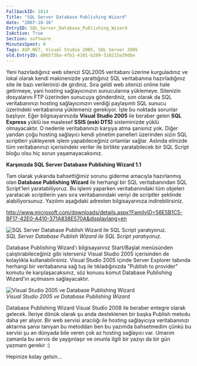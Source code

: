 ```yaml
---
FallbackID: 1814
Title: "SQL Server Database Publishing Wizard"
date: "2007-10-16"
EntryID: SQL_Server_Database_Publishing_Wizard
IsActive: True
Section: software
MinutesSpent: 0
Tags: ASP.NET, Visual Studio 2005, SQL Server 2005
old.EntryID: d865738a-4fb1-4101-b289-518215a39dbe
---
```

Yeni hazırladığınız web sitenizi SQL2005 veritabanı üzerine kurguladınız
ve lokal olarak kendi makinenizde yarattığınız SQL veritabanına
hazırladığınız site ile bazı verilerinizi de girdiniz. Sıra geldi web
sitenizi online hale getirmeye, yani hosting sağlayıcınızın sunucularına
yüklemeye. Sitenizin dosyalarını FTP üzerinden sunucuya gönderdiniz, son
olarak da SQL veritabanınızı hosting sağlayıcınızın verdiği paylaşımlı
SQL sunucu üzerindeki veritabanına yüklemeniz gerekiyor. İşte bu noktada
sorunlar başlıyor. Eğer bilgisayarınızda **Visual Studio 2005** ile
beraber gelen **SQL Express** yüklü ise maalesef **SSIS (eski DTS)**
sisteminizde yüklü olmayacaktır. O nedenle veritabanınızı karşıya atma
şansınız yok. Diğer yandan çoğu hosting sağlayıcı kendi yönetim
panelleri üzerinden sizin SQL scriptleri yükleyerek işlem
yapabileceğiniz ortamlar sağlar. Aslında elinizde tüm veritabanınızı
içerisindeki veriler ile birlikte yaratabilecek bir SQL Script bloğu
olsu hiç sorun yaşamayacaksınız.

**Karşınızda SQL Server Database Publishing Wizard 1.1**

Tam olarak yukarıda bahsettiğimiz sorunu giderme amacıyla hazırlanmış
olan **Database Publishing Wizard** ile herhangi bir SQL veritabanından
SQL Script'leri yaratabiliyoruz. Bu işlemi yaparken veritabanındaki tüm
objeleri yaratacak scriptlerin yanı sıra veritabanındaki veriyi de
scriptler şeklinde alabiliyorsunuz. Yazılımı aşağıdaki adresten
bilgisayarınıza indirebilirsiniz.

<http://www.microsoft.com/downloads/details.aspx?FamilyID=56E5B1C5-BF17-42E0-A410-371A838E570A&displaylang=en>

![SQL Server Database Publish Wizard ile SQL Script
yaratıyoruz.](media/SQL_Server_Database_Publishing_Wizard/16102007_1.png)\
 *SQL Server Database Publish Wizard ile SQL Script yaratıyoruz.*

Database Publishing Wizard'ı bilgisayarınız Start/Başlat menüsünden
çalıştırabileceğiniz gibi isterseniz Visual Studio 2005 içerisinden de
kolaylıkla kullanabilirsiniz. Visual Studio 2005 içinde Server Explorer
tabında herhangi bir veritabanına sağ tuş ile tıkladığınızda "Publish to
provider" komutu ile karşılaşacaksınız, söz konusu komut Database
Publishing Wizard'ın açılmasını sağlayacaktır.

![Visual Studio 2005 ve Database Publishing
Wizard](media/SQL_Server_Database_Publishing_Wizard/16102007_2.png)\
 *Visual Studio 2005 ve Database Publishing Wizard*

Database Publishing Wizard Visual Studio 2008 ile beraber entegre olarak
gelecek. İleriye dönük olarak şu anda desteklenen bir başka Publish
metodu daha yer alıyor. Bir web servisi aracılığı ile hosting
sağlayıcıya veritabanınızı aktarma şansı tanıyan bu metoddan ben bu
yazımda bahsetmedim çünkü bu servisi şu an dünyada bile veren çok az
hosting sağlayıcı var. Umarım zamanla bu servis de yaygınlaşır ve onunla
ilgili bir yazıyı da bir gün yazmam gerekir :)

Hepinize kolay gelsin...


